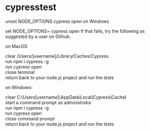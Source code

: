 # cypresstest


unset NODE_OPTIONS
cypress open
on Windows

set NODE_OPTIONS=
cypress open
if that fails, try the following as suggested by a user on Github:

on MacOS:

clear /Users/[username]/Library/Caches/Cypress
<br/>run npm i cypress -g
<br/>run cypress open
<br/>close terminal
<br/>return back to your node.js project and run the tests

on Windows:

clear C:\Users[username]\AppData\Local\Cypress\Cache)
<br/>start a command prompt as administrator
<br/>run npm i cypress -g
<br/>run cypress open
<br/>close command prompt
<br/>return back to your node.js project and run the tests
